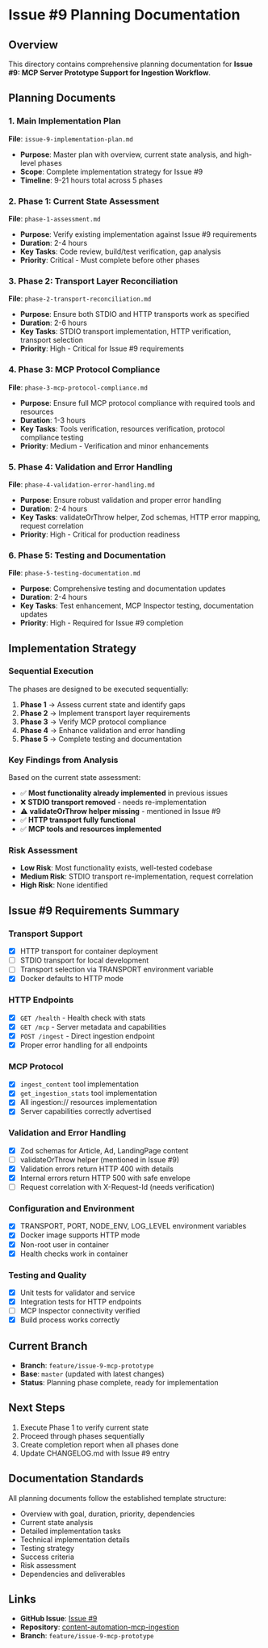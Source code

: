 # Issue #9 Planning Documentation

## Overview
This directory contains comprehensive planning documentation for **Issue #9: MCP Server Prototype Support for Ingestion Workflow**.

## Planning Documents

### 1. Main Implementation Plan
**File**: `issue-9-implementation-plan.md`
- **Purpose**: Master plan with overview, current state analysis, and high-level phases
- **Scope**: Complete implementation strategy for Issue #9
- **Timeline**: 9-21 hours total across 5 phases

### 2. Phase 1: Current State Assessment
**File**: `phase-1-assessment.md`
- **Purpose**: Verify existing implementation against Issue #9 requirements
- **Duration**: 2-4 hours
- **Key Tasks**: Code review, build/test verification, gap analysis
- **Priority**: Critical - Must complete before other phases

### 3. Phase 2: Transport Layer Reconciliation
**File**: `phase-2-transport-reconciliation.md`
- **Purpose**: Ensure both STDIO and HTTP transports work as specified
- **Duration**: 2-6 hours
- **Key Tasks**: STDIO transport implementation, HTTP verification, transport selection
- **Priority**: High - Critical for Issue #9 requirements

### 4. Phase 3: MCP Protocol Compliance
**File**: `phase-3-mcp-protocol-compliance.md`
- **Purpose**: Ensure full MCP protocol compliance with required tools and resources
- **Duration**: 1-3 hours
- **Key Tasks**: Tools verification, resources verification, protocol compliance testing
- **Priority**: Medium - Verification and minor enhancements

### 5. Phase 4: Validation and Error Handling
**File**: `phase-4-validation-error-handling.md`
- **Purpose**: Ensure robust validation and proper error handling
- **Duration**: 2-4 hours
- **Key Tasks**: validateOrThrow helper, Zod schemas, HTTP error mapping, request correlation
- **Priority**: High - Critical for production readiness

### 6. Phase 5: Testing and Documentation
**File**: `phase-5-testing-documentation.md`
- **Purpose**: Comprehensive testing and documentation updates
- **Duration**: 2-4 hours
- **Key Tasks**: Test enhancement, MCP Inspector testing, documentation updates
- **Priority**: High - Required for Issue #9 completion

## Implementation Strategy

### Sequential Execution
The phases are designed to be executed sequentially:
1. **Phase 1** → Assess current state and identify gaps
2. **Phase 2** → Implement transport layer requirements
3. **Phase 3** → Verify MCP protocol compliance
4. **Phase 4** → Enhance validation and error handling
5. **Phase 5** → Complete testing and documentation

### Key Findings from Analysis
Based on the current state assessment:
- ✅ **Most functionality already implemented** in previous issues
- ❌ **STDIO transport removed** - needs re-implementation
- ⚠️ **validateOrThrow helper missing** - mentioned in Issue #9
- ✅ **HTTP transport fully functional**
- ✅ **MCP tools and resources implemented**

### Risk Assessment
- **Low Risk**: Most functionality exists, well-tested codebase
- **Medium Risk**: STDIO transport re-implementation, request correlation
- **High Risk**: None identified

## Issue #9 Requirements Summary

### Transport Support
- [x] HTTP transport for container deployment
- [ ] STDIO transport for local development
- [ ] Transport selection via TRANSPORT environment variable
- [x] Docker defaults to HTTP mode

### HTTP Endpoints
- [x] `GET /health` - Health check with stats
- [x] `GET /mcp` - Server metadata and capabilities  
- [x] `POST /ingest` - Direct ingestion endpoint
- [x] Proper error handling for all endpoints

### MCP Protocol
- [x] `ingest_content` tool implementation
- [x] `get_ingestion_stats` tool implementation
- [x] All ingestion:// resources implementation
- [x] Server capabilities correctly advertised

### Validation and Error Handling
- [x] Zod schemas for Article, Ad, LandingPage content
- [ ] validateOrThrow helper (mentioned in Issue #9)
- [x] Validation errors return HTTP 400 with details
- [x] Internal errors return HTTP 500 with safe envelope
- [ ] Request correlation with X-Request-Id (needs verification)

### Configuration and Environment
- [x] TRANSPORT, PORT, NODE_ENV, LOG_LEVEL environment variables
- [x] Docker image supports HTTP mode
- [x] Non-root user in container
- [x] Health checks work in container

### Testing and Quality
- [x] Unit tests for validator and service
- [x] Integration tests for HTTP endpoints
- [ ] MCP Inspector connectivity verified
- [x] Build process works correctly

## Current Branch
- **Branch**: `feature/issue-9-mcp-prototype`
- **Base**: `master` (updated with latest changes)
- **Status**: Planning phase complete, ready for implementation

## Next Steps
1. Execute Phase 1 to verify current state
2. Proceed through phases sequentially
3. Create completion report when all phases done
4. Update CHANGELOG.md with Issue #9 entry

## Documentation Standards
All planning documents follow the established template structure:
- Overview with goal, duration, priority, dependencies
- Current state analysis
- Detailed implementation tasks
- Technical implementation details
- Testing strategy
- Success criteria
- Risk assessment
- Dependencies and deliverables

## Links
- **GitHub Issue**: [Issue #9](https://github.com/leeray75/content-automation-mcp-ingestion/issues/9)
- **Repository**: [content-automation-mcp-ingestion](https://github.com/leeray75/content-automation-mcp-ingestion)
- **Branch**: `feature/issue-9-mcp-prototype`
